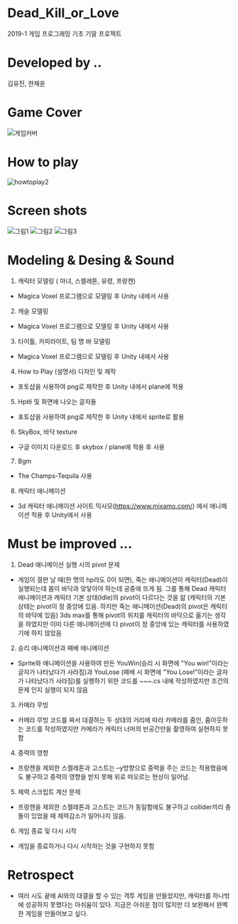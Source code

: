 # Dead_Kill_or_Love
2019-1 게임 프로그래밍 기초 기말 프로젝트

# Developed by ..
김유진, 한채윤

# Game Cover
![게임커버](https://user-images.githubusercontent.com/43868490/121031529-61f7cc80-c7e5-11eb-9452-c0c424424a6a.png)

# How to play
![howtoplay2](https://user-images.githubusercontent.com/43868490/121035589-fdd70780-c7e8-11eb-9521-2c5a8e22754f.png)

# Screen shots
![그림1](https://user-images.githubusercontent.com/43868490/121031912-bf8c1900-c7e5-11eb-9f81-eca7ea176e25.png)
![그림2](https://user-images.githubusercontent.com/43868490/121031905-bdc25580-c7e5-11eb-86af-e4aaa1e5d7dc.png)
![그림3](https://user-images.githubusercontent.com/43868490/121031892-bb5ffb80-c7e5-11eb-929c-5b2a69894ee6.png)

# Modeling & Desing & Sound
1. 캐릭터 모델링 ( 마녀, 스켈레톤, 유령, 프랑켄)
- Magica Voxel 프로그램으로 모델링 후 Unity 내에서 사용
2. 캐슬 모델링
- Magica Voxel 프로그램으로 모델링 후 Unity 내에서 사용
3. 타이틀, 카피라이트, 팀 명 바 모델링
- Magica Voxel 프로그램으로 모델링 후 Unity 내에서 사용
4. How to Play (설명서) 디자인 및 제작
- 포토샵을 사용하여 png로 제작한 후 Unity 내에서 plane에 적용
5. Hp바 및 화면에 나오는 글자들
- 포토샵을 사용하여 png로 제작한 후 Unity 내에서 sprite로 활용 
6. SkyBox, 바닥 texture
- 구글 이미지 다운로드 후 skybox / plane에 적용 후 사용
7. Bgm
- The Champs-Tequila 사용
8. 캐릭터 애니메이션
- 3d 캐릭터 애니메이션 사이트 믹사모(https://www.mixamo.com/) 에서 애니메이션 적용 후 Unity에서 사용

# Must be improved ...
1. Dead 애니메이션 실행 시의 pivot 문제
- 게임이 결판 날 때(한 명의 hp라도 0이 되면), 죽는 애니메이션이 캐릭터(Dead)이 실행되는데 몸이 바닥과 맞닿아야 하는데 공중에 뜨게 됨. 그를 통해 Dead 캐릭터 애니메이션과 캐릭터 기본 상태(Idle)의 pivot이 다르다는 것을 앎 (캐릭터의 기본 상태는 pivot이 정 중앙에 있음. 하지만 죽는 애니메이션(Dead)의 pivot은 캐릭터의 바닥에 있음)  3ds max를 통해 pivot의 위치를 캐릭터의 바닥으로 옮기는 생각을 하였지만 이미 다른 애니메이션에 다 pivot이 정 중앙에 있는 캐릭터를 사용하였기에 하지 않았음
2. 승리 애니메이션과 패배 애니메이션
- Sprite와 애니메이션을 사용하여 만든 YouWin(승리 시 화면에 "You win!”이라는 글자가 나타났다가 사라짐)과 YouLose (패배 시 화면에 "You Lose!”이라는 글자가 나타났다가 사라짐)를 실행하기 위한 코드를 ~~~.cs 내에 작성하였지만 조건의 문제 인지 실행이 되지 않음 
3. 카메라 무빙
- 카메라 무빙 코드를 짜서 대결하는 두 상대의 거리에 따라 카메라를 줌인, 줌아웃하는 코드를 작성하였지만 카메라가 캐릭터 너머의 빈공간만을 촬영하여 실현하지 못 함
4. 중력의 영향
- 프랑캔을 제외한 스켈레톤과 고스트는 –y방향으로 중력을 주는 코드는 적용했음에도 불구하고 중력의 영향을 받지 못해 위로 떠오르는 현상이 일어남.
5. 체력 스크립트 계산 문제
 - 프랑캔을 제외한 스켈레톤과 고스트는 코드가 동일함에도 불구하고 collider끼리 충돌이 있었을 때 체력감소가 일어나지 않음.
6. 게임 종료 및 다시 시작
- 게임을 종료하거나 다시 시작하는 것을 구현하지 못함

# Retrospect
- 여러 시도 끝에 AI와의 대결을 할 수 있는 격투 게임을 만들었지만, 캐릭터를 하나밖에 성공하지 못했다는 아쉬움이 있다. 지금은 아쉬운 점이 많지만 더 보완해서 완벽한 게임을 만들어보고 싶다. 



